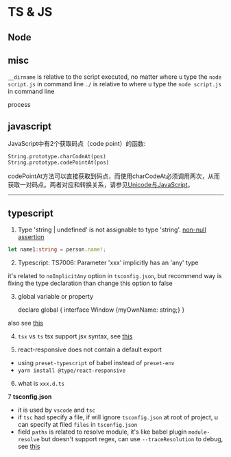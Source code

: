 # TS & JS

## Node

## misc
`__dirname` is relative to the script executed, no matter where u  type the `node script.js` in command line
`./` is relative to where u  type the `node script.js` in command line

process

## javascript
JavaScript中有2个获取码点（code point）的函数:

`String.prototype.charCodeAt(pos)`  
`String.prototype.codePointAt(pos)`  

codePointAt方法可以直接获取到码点，而使用charCodeAt必须调用两次，从而获取一对码点。两者对应和转换关系，请参见[Unicode与JavaScript](http://www.ruanyifeng.com/blog/2014/12/unicode.html)。

---

## typescript
1. Type 'string | undefined' is not assignable to type 'string'.
[ non-null assertion](https://stackoverflow.com/questions/54496398/typescript-type-string-undefined-is-not-assignable-to-type-string)
```ts
let name1:string = person.name!; 

```
2. Typescript: TS7006: Parameter 'xxx' implicitly has an 'any' type

it's related to `noImplicitAny` option in `tsconfig.json`, but recommend way is fixing the type declaration than change this option to false

3. global variable or property  

    declare global {
      interface Window {myOwnName: string;}
    }

also see [this](https://mariusschulz.com/blog/declaring-global-variables-in-typescript)

4. `tsx` vs `ts`
tsx support jsx syntax, see [this](https://stackoverflow.com/questions/34224007/is-there-any-downside-to-using-tsx-instead-of-ts-all-the-times-in-typescript)

5. react-responsive does not contain a default export
- using `preset-typescript` of babel instead of `preset-env`
- `yarn install @type/react-responsive`

6. what is `xxx.d.ts`

7 **tsconfig.json**
- it is used by `vscode` and `tsc`
- if `tsc` had specify a file, if will ignore `tsconfig.json` at root of project, u can specify at filed `files` in `tsconfig.json`
- field `paths` is related to resolve module, it's like babel plugin `module-resolve` but doesn't support regex, can use `--traceResolution` to debug, see [this](https://www.tslang.cn/docs/handbook/module-resolution.html)
